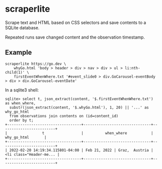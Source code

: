 # scraperlite

Scrape text and HTML based on CSS selectors and save contents to a SQLite database.

Repeated runs save changed content and the observation timestamp.

## Example

``` shell
scraperlite https://go.dev \
    whyGo.html 'body > header > div > nav > div > ul > li:nth-child(1)' \
    firstEventWhenWhere.txt '#event_slide0 > div.GoCarousel-eventBody > div > div.GoCarousel-eventDate'
```

In a sqlite3 shell:

``` shell
sqlite> select t, json_extract(content, '$.firstEventWhenWhere.txt') as when_where,
  substr(json_extract(content, '$.whyGo.html'), 1, 20) || '...' as why_go_html
  from observations join contents on (id=content_id)
  order by t;
+----------------------------------+-------------------------------+-------------------------+
|                t                 |          when_where           |       why_go_html       |
+----------------------------------+-------------------------------+-------------------------+
| 2022-02-20 14:19:34.115801-04:00 | Feb 21, 2022 | Graz,  Austria | <li class="Header-me... |
+----------------------------------+-------------------------------+-------------------------+
```

